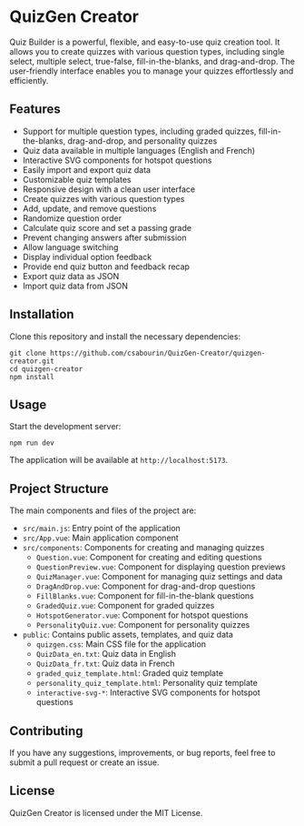 # QuizGen Creator

Quiz Builder is a powerful, flexible, and easy-to-use quiz creation tool. It allows you to create quizzes with various question types, including single select, multiple select, true-false, fill-in-the-blanks, and drag-and-drop. The user-friendly interface enables you to manage your quizzes effortlessly and efficiently.

## Features

- Support for multiple question types, including graded quizzes, fill-in-the-blanks, drag-and-drop, and personality quizzes
- Quiz data available in multiple languages (English and French)
- Interactive SVG components for hotspot questions
- Easily import and export quiz data
- Customizable quiz templates
- Responsive design with a clean user interface
- Create quizzes with various question types
- Add, update, and remove questions
- Randomize question order
- Calculate quiz score and set a passing grade
- Prevent changing answers after submission
- Allow language switching
- Display individual option feedback
- Provide end quiz button and feedback recap
- Export quiz data as JSON
- Import quiz data from JSON

## Installation

Clone this repository and install the necessary dependencies:

```
git clone https://github.com/csabourin/QuizGen-Creator/quizgen-creator.git
cd quizgen-creator
npm install
```

## Usage

Start the development server:

```
npm run dev
```

The application will be available at `http://localhost:5173`.

## Project Structure

The main components and files of the project are:

- `src/main.js`: Entry point of the application
- `src/App.vue`: Main application component
- `src/components`: Components for creating and managing quizzes
  - `Question.vue`: Component for creating and editing questions
  - `QuestionPreview.vue`: Component for displaying question previews
  - `QuizManager.vue`: Component for managing quiz settings and data
  - `DragAndDrop.vue`: Component for drag-and-drop questions
  - `FillBlanks.vue`: Component for fill-in-the-blank questions
  - `GradedQuiz.vue`: Component for graded quizzes
  - `HotspotGenerator.vue`: Component for hotspot questions
  - `PersonalityQuiz.vue`: Component for personality quizzes
- `public`: Contains public assets, templates, and quiz data
  - `quizgen.css`: Main CSS file for the application
  - `QuizData_en.txt`: Quiz data in English
  - `QuizData_fr.txt`: Quiz data in French
  - `graded_quiz_template.html`: Graded quiz template
  - `personality_quiz_template.html`: Personality quiz template
  - `interactive-svg-*`: Interactive SVG components for hotspot questions

## Contributing

If you have any suggestions, improvements, or bug reports, feel free to submit a pull request or create an issue.

## License

QuizGen Creator is licensed under the MIT License.
